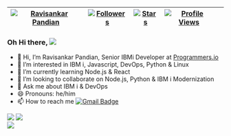 | [![Ravisankar Pandian](https://img.shields.io/badge/Ravisankar-Pandian-yellowgreen)](#) | [![Followers](https://img.shields.io/github/followers/ravisankar-PIO)](#) | [![Stars](https://img.shields.io/github/stars/ravisankar-PIO?label=Profile%20Stars&logo=Profile%20stars&logoColor=b)](#) | [![Profile Views](https://komarev.com/ghpvc/?username=ravisankar-PIO&color=green)](#)| |
--| --| --| --| --|

### Oh Hi there, ![](https://user-images.githubusercontent.com/18350557/176309783-0785949b-9127-417c-8b55-ab5a4333674e.gif) 

- 👋 Hi, I’m Ravisankar Pandian, Senior IBMi Developer at [Programmers.io](https://programmers.io)
- 👀 I’m interested in IBM i, Javascript, DevOps, Python & Linux
- 🌱 I’m currently learning Node.js & React
- 💞️ I’m looking to collaborate on Node.js, Python & IBM i Modernization
- 💬 Ask me about IBM i & DevOps
- 😄 Pronouns: he/him
- 📫 How to reach me 
  [![Gmail Badge](https://img.shields.io/badge/Gmail-D14836?style=for-the-badge&logo=gmail&logoColor=white)](mailto:ravisankar.pandian@programmers.io)


![](https://github-readme-stats.vercel.app/api?username=ravisankar-PIO&theme=light&hide_border=false&include_all_commits=true&count_private=true&show_icons=true)
![](https://github-readme-streak-stats.herokuapp.com/?user=ravisankar-PIO&theme=light&hide_border=false)<br/>
![](https://github-readme-stats.vercel.app/api/top-langs/?username=ravisankar-PIO&theme=light&hide_border=false&include_all_commits=true&count_private=true&layout=compact&hide=php)
